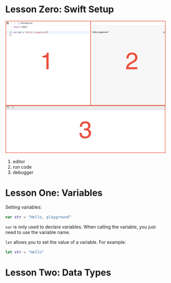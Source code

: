 # Lesson Zero: Swift Setup
![Swift Setup](../images/swift_setup.png)

1. editor
2. run code 
3. debugger

# Lesson One: Variables
Setting variables:
```swift
var str = "Hello, playground"
```
`var` is only used to declare variables. When calling the variable, you just need to use the variable name.

`let` allows you to set the value of a variable. For example:

```swift
let str = "Hello"
```
# Lesson Two: Data Types

